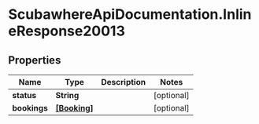 # ScubawhereApiDocumentation.InlineResponse20013

## Properties
Name | Type | Description | Notes
------------ | ------------- | ------------- | -------------
**status** | **String** |  | [optional] 
**bookings** | [**[Booking]**](Booking.md) |  | [optional] 


